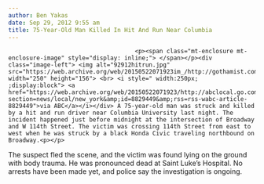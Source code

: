 ```yaml
---
author: Ben Yakas
date: Sep 29, 2012 9:55 am
title: 75-Year-Old Man Killed In Hit And Run Near Columbia
---
```


	
										<p><span class="mt-enclosure mt-enclosure-image" style="display: inline;"> </span></p><div class="image-left"> <img alt="92912hitrun.jpg" src="https://web.archive.org/web/20150522071923im_/http://gothamist.com/attachments/byakas/92912hitrun.jpg" width="250" height="156"> <br> <i style=" width:250px; ;display:block"> <a href="https://web.archive.org/web/20150522071923/http://abclocal.go.com/wabc/story?section=news/local/new_york&amp;id=8829449&amp;rss=rss-wabc-article-8829449">via ABC</a></i></div> A 75-year-old man was struck and killed by a hit and run driver near Columbia University last night. The incident happened just before midnight at the intersection of Broadway and W 114th Street. The victim was crossing 114th Street from east to west when he was struck by a black Honda Civic traveling northbound on Broadway.<p></p>

<p>The suspect fled the scene, and the victim was found lying on the ground with body trauma. He was pronounced dead at Saint Luke&#x2019;s Hospital. No arrests have been made yet, and police say the investigation is ongoing. </p>					
										
									
				